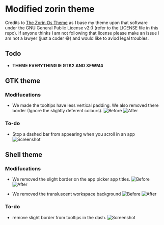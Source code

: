 # Modified zorin theme

Credits to [The Zorin Os Theme](https://github.com/ZorinOS/zorin-desktop-themes) as I base my theme upon that software under the GNU General Public License v2.0 (refer to the LICENSE file in this repo).
If anyone thinks I am not following that license please make an issue I am not a lawyer (just a coder 😁️) and would like to aviod legal troubles.

## Todo

- **THEME EVERYTHING IE GTK2 AND XFWM4**

## GTK theme

### Modifucations
- We made the tooltips have less vertical padding. We also removed there border (Ignore the slightly deferent colours).
![Before](./)
![After](./)

### To-do
- Stop a dashed bar from appearing when you scroll in an app
![Screenshot](./)

## Shell theme

### Modifucations
- We removed the slight border on the app picker app titles.
![Before](./)
![After](./)

- We removed the transluscent workspace background
![Before](./)
![After](./)

### To-do
- remove slight border from tooltips in the dash.
![Screenshot](./)
